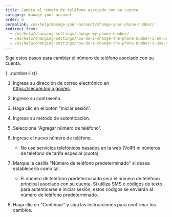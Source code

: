 ```yaml
---
title: Cambie el número de teléfono asociado con su cuenta
category: manage-your-account
order: 6
permalink: /es/help/manage-your-account/change-your-phone-number/
redirect_from:
  - /es/help/changing-settings/change-my-phone-number/
  - /es/help/changing-settings/how-do-i-change-the-phone-number-i-am-using-with-my-account/
  - /es/help/changing-settings/how-do-i-change-the-phone-number-i-use-to-sign-in/
---
```

Siga estos pasos para cambiar el número de teléfono asociado con su cuenta.

{: .number-list}

1. Ingrese su dirección de correo electrónico en <https://secure.login.gov/es>.
2. Ingrese su contraseña.
3. Haga clic en el botón “Iniciar sesión”.
4. Ingrese su método de autenticación.
5. Seleccione “Agregar número de teléfono”.
6. Ingrese el nuevo número de teléfono.

   * No use servicios telefónicos basados en la web (VoIP) ni números de teléfono de tarifa especial (cuota).
7. Marque la casilla "Número de teléfono predeterminado" si desea establecerlo como tal.

   * El número de teléfono predeterminado será el número de teléfono principal asociado con su cuenta. Si utiliza SMS o códigos de texto para autenticarse e iniciar sesión, estos códigos se enviarán al número de teléfono predeterminado.
8. Haga clic en "Continuar" y siga las instrucciones para confirmar los cambios.
